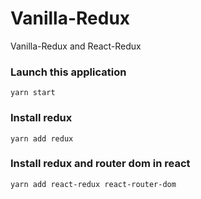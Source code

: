 # Vanilla-Redux
Vanilla-Redux and React-Redux

### Launch this application
```hash
yarn start
```

### Install redux
```hash
yarn add redux
```

### Install redux and router dom in react
```hash
yarn add react-redux react-router-dom
```